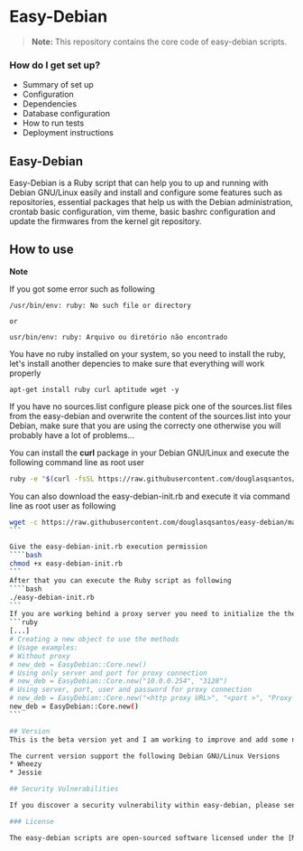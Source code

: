 # Easy-Debian

> **Note:** This repository contains the core code of easy-debian scripts.

### How do I get set up? ###

* Summary of set up
* Configuration
* Dependencies
* Database configuration
* How to run tests
* Deployment instructions

## Easy-Debian

Easy-Debian is a Ruby script that can help you to up and running with Debian GNU/Linux easily and install and configure some features such as repositories, essential packages that help us with the Debian administration, crontab basic configuration, vim theme, basic bashrc configuration and update the firmwares from the kernel git repository.

## How to use

**Note**

If you got some error such as following
```
/usr/bin/env: ruby: No such file or directory

or

usr/bin/env: ruby: Arquivo ou diretório não encontrado
```

You have no ruby installed on your system, so you need to install the ruby, let's install another depencies to make sure that everything will work properly

```
apt-get install ruby curl aptitude wget -y
```

If you have no sources.list configure please pick one of the sources.list files from the easy-debian and overwrite the content of the sources.list into your Debian, make sure that you are using the correcty one otherwise you will probably have a lot of problems...

You can install the **curl** package in your Debian GNU/Linux and execute the following command line as root user

```bash
ruby -e "$(curl -fsSL https://raw.githubusercontent.com/douglasqsantos/easy-debian/master/easy-debian-init.rb)"
```

You can also download the easy-debian-init.rb and execute it via command line as root user as following
````bash
wget -c https://raw.githubusercontent.com/douglasqsantos/easy-debian/master/easy-debian-init.rb
```

Give the easy-debian-init.rb execution permission
````bash
chmod +x easy-debian-init.rb
```
After that you can execute the Ruby script as following
````bash
./easy-debian-init.rb
```
If you are working behind a proxy server you need to initialize the the class with proxy parameters change the instance in the line 331
```ruby
[...]
# Creating a new object to use the methods
# Usage examples:
# Without proxy
# new_deb = EasyDebian::Core.new()
# Using only server and port for proxy connection
# new_deb = EasyDebian::Core.new("10.0.0.254", "3128")
# Using server, port, user and password for proxy connection
# new_deb = EasyDebian::Core.new("<http proxy URL>", "<port >", "Proxy user name", "Proxy Password")
new_deb = EasyDebian::Core.new()
```

## Version
This is the beta version yet and I am working to improve and add some new features and this version is working properly.

The current version support the following Debian GNU/Linux Versions
* Wheezy
* Jessie

## Security Vulnerabilities

If you discover a security vulnerability within easy-debian, please send an e-mail to Douglas Quintiliano dos Santos at douglas.q.santos@gmail.com. All security vulnerabilities will be promptly addressed.

### License

The easy-debian scripts are open-sourced software licensed under the [MIT license](http://opensource.org/licenses/MIT).
